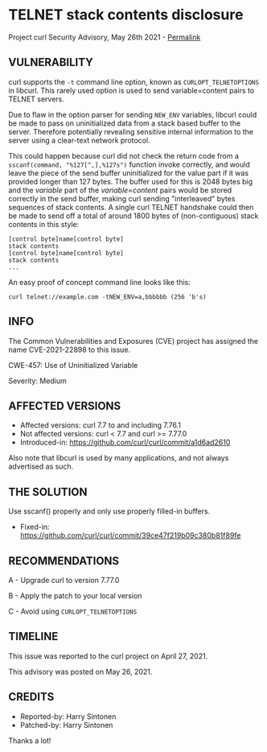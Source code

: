 TELNET stack contents disclosure
================================

Project curl Security Advisory, May 26th 2021 -
[Permalink](https://curl.se/docs/CVE-2021-22898.html)

VULNERABILITY
-------------

curl supports the `-t` command line option, known as `CURLOPT_TELNETOPTIONS`
in libcurl. This rarely used option is used to send variable=content pairs to
TELNET servers.

Due to flaw in the option parser for sending `NEW_ENV` variables, libcurl
could be made to pass on uninitialized data from a stack based buffer to the
server. Therefore potentially revealing sensitive internal information to the
server using a clear-text network protocol.

This could happen because curl did not check the return code from a
`sscanf(command, "%127[^,],%127s")` function invoke correctly, and would leave
the piece of the send buffer uninitialized for the value part if it was
provided longer than 127 bytes. The buffer used for this is 2048 bytes big and
the *variable* part of the *variable=content* pairs would be stored correctly
in the send buffer, making curl sending "interleaved" bytes sequences of stack
contents. A single curl TELNET handshake could then be made to send off a
total of around 1800 bytes of (non-contiguous) stack contents in this style:

    [control byte]name[control byte]
    stack contents
    [control byte]name[control byte]
    stack contents
    ...

An easy proof of concept command line looks like this:

    curl telnet://example.com -tNEW_ENV=a,bbbbbb (256 'b's)

INFO
----

The Common Vulnerabilities and Exposures (CVE) project has assigned the name
CVE-2021-22898 to this issue.

CWE-457: Use of Uninitialized Variable

Severity: Medium

AFFECTED VERSIONS
-----------------

- Affected versions: curl 7.7 to and including 7.76.1
- Not affected versions: curl < 7.7 and curl >= 7.77.0
- Introduced-in: https://github.com/curl/curl/commit/a1d6ad2610

Also note that libcurl is used by many applications, and not always advertised
as such.

THE SOLUTION
------------

Use sscanf() properly and only use properly filled-in buffers.

- Fixed-in: https://github.com/curl/curl/commit/39ce47f219b09c380b81f89fe

RECOMMENDATIONS
--------------

 A - Upgrade curl to version 7.77.0

 B - Apply the patch to your local version

 C - Avoid using `CURLOPT_TELNETOPTIONS`

TIMELINE
--------

This issue was reported to the curl project on April 27, 2021.

This advisory was posted on May 26, 2021.

CREDITS
-------

- Reported-by: Harry Sintonen
- Patched-by: Harry Sintonen

Thanks a lot!

